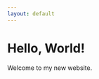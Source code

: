 ```yaml
---
layout: default
---
```


<!DOCTYPE html>
<html>
<head>
  <title>My Awesome Website</title>
</head>
<body>
  <h1>Hello, World!</h1>
  <p>Welcome to my new website.</p>
</body>
</html>

